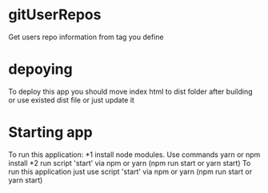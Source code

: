 # gitUserRepos
Get users repo information from tag you define

# depoying
To deploy this app you should move index html to dist folder after building or use existed dist file or just update it

# Starting app
To run this application:
*1 install node modules. Use commands yarn or npm install
*2 run script 'start' via npm or yarn (npm run start or yarn start)
To run this application just use script 'start' via npm or yarn (npm run start or yarn start)
